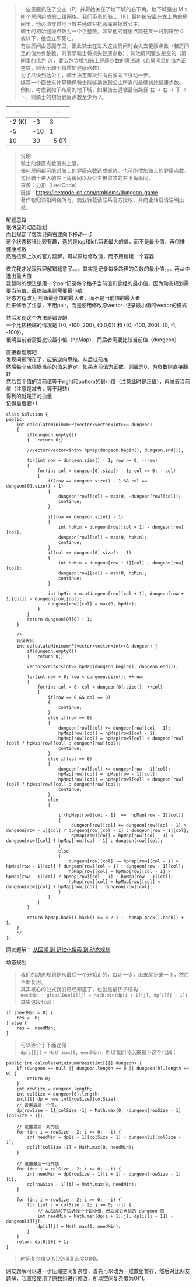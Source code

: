 > 一些恶魔抓住了公主（P）并将她关在了地下城的右下角。地下城是由 M x N 个房间组成的二维网格。我们英勇的骑士（K）最初被安置在左上角的房间里，他必须穿过地下城并通过对抗恶魔来拯救公主。  
骑士的初始健康点数为一个正整数。如果他的健康点数在某一时刻降至 0 或以下，他会立即死亡。  
有些房间由恶魔守卫，因此骑士在进入这些房间时会失去健康点数（若房间里的值为负整数，则表示骑士将损失健康点数）；其他房间要么是空的（房间里的值为 0），要么包含增加骑士健康点数的魔法球（若房间里的值为正整数，则表示骑士将增加健康点数）。  
为了尽快到达公主，骑士决定每次只向右或向下移动一步。  
编写一个函数来计算确保骑士能够拯救到公主所需的最低初始健康点数。  
例如，考虑到如下布局的地下城，如果骑士遵循最佳路径 右 -> 右 -> 下 -> 下，则骑士的初始健康点数至少为 7。  

-|-|-
--|--|--
-2 (K)|	-3 |	3
-5 |-10 |	1
10 |	30 |	-5 (P)

> 说明:  
骑士的健康点数没有上限。  
任何房间都可能对骑士的健康点数造成威胁，也可能增加骑士的健康点数，包括骑士进入的左上角房间以及公主被监禁的右下角房间。  
来源：力扣（LeetCode）  
链接：https://leetcode-cn.com/problems/dungeon-game  
著作权归领扣网络所有。商业转载请联系官方授权，非商业转载请注明出处。  

解题思路：  
很明显的动态规划  
而且规定了每次只向右或向下移动一步  
这个状态转移比较有趣，选的是top和left两者最大的值，而不是最小值，再倒推健康点数  
然后按照上次的官方题解，可以原地修改值，而不用新建一个容器  
  
做完我才发现我理解错题意了。。。其实是记录每条路径的负数的最小值。。。再从中选出最大值  
我暂时的想法是用一个pair记录每个格子当前值和曾经的最小值，因为动态规划需要当前值，最终结果则需要最小值  
状态方程改为 判断最小值的最大者，而不是当前值的最大者  
后来修改了注意，不用pair，而是使用修改原vector+记录最小值的vector的模式  

然后发现这个方法是错误的  
一个比较极端的情况是 {{0, -100, 200}, {0,0,0}} 和 {{0, -100, 200}, {0, -1, -100}}。  
很明显前者需要比较最小值（hpMap），而后者需要比较当前值（dungeon）  

直接看题解吧  
发现问题所在了，应该逆向思维，从后往前推  
然后每个点根据当前的值来确定，如果当前值为正数，则置为0，为负数则直接翻转  
然后每个值的当前值等于right和bottom的最小值（注意此时是正值），再减去当前值（注意是减去，等于翻转）  
得到的就是正的血量  
记得最后要+1.  

```
class Solution {
public:
    int calculateMinimumHP(vector<vector<int>>& dungeon)
    {
        if(dungeon.empty())
        {   return 0;}
        
        //vector<vector<int>> hpMap(dungeon.begin(), dungeon.end());
        
        for(int row = dungeon.size() - 1; row >= 0; --row)
        {
            for(int col = dungeon[0].size() - 1; col >= 0; --col)
            {
                if(row == dungeon.size() - 1 && col == dungeon[0].size() - 1)
                {
                    dungeon[row][col] = max(0, -dungeon[row][col]);
                    continue;
                }
                
                if(row == dungeon.size() - 1)
                {
                    int hpMin = dungeon[row][col + 1] - dungeon[row][col];
                    dungeon[row][col] = max(0, hpMin);
                    continue;
                }
                if(col == dungeon[0].size() - 1)
                {
                    int hpMin = dungeon[row + 1][col] - dungeon[row][col];
                    dungeon[row][col] = max(0, hpMin);
                    continue;
                }
                
                int hpMin = min(dungeon[row][col + 1], dungeon[row + 1][col]) - dungeon[row][col];
                dungeon[row][col] = max(0, hpMin);
            }
        }
        return dungeon[0][0] + 1;
    }
    
    /*
    错误代码
    int calculateMinimumHP(vector<vector<int>>& dungeon) {
        if(dungeon.empty())
        {   return 0;}
        
        vector<vector<int>> hpMap(dungeon.begin(), dungeon.end());
        
        for(int row = 0; row < dungeon.size(); ++row)
        {
            for(int col = 0; col < dungeon[0].size(); ++col)
            {
                if(row == 0 && col == 0)
                {
                    continue;
                }               
                else if(row == 0)
                {
                    dungeon[row][col] += dungeon[row][col - 1];
                    hpMap[row][col] = hpMap[row][col - 1];
                    hpMap[row][col] = hpMap[row][col] < dungeon[row][col] ? hpMap[row][col] : dungeon[row][col];
                    continue;
                }
                else if(col == 0)
                {
                    dungeon[row][col] += dungeon[row - 1][col];
                    hpMap[row][col] = hpMap[row - 1][col];
                    hpMap[row][col] = hpMap[row][col] < dungeon[row][col] ? hpMap[row][col] : dungeon[row][col];
                    continue;
                }
                else
                {
                    
                    if(hpMap[row][col - 1]  ==  hpMap[row - 1][col])
                    {
                         dungeon[row][col] += dungeon[row][col - 1] > dungeon[row - 1][col] ? dungeon[row][col - 1] : dungeon[row - 1][col];
                         hpMap[row][col] = hpMap[row][col - 1] < dungeon[row][col] ? hpMap[row][col - 1] : dungeon[row][col];
                    }
                    else
                    {
                        dungeon[row][col] += hpMap[row][col - 1] > hpMap[row - 1][col] ? dungeon[row][col - 1] : dungeon[row - 1][col];
                        hpMap[row][col] = hpMap[row][col - 1] > hpMap[row - 1][col] ? hpMap[row][col - 1] : hpMap[row - 1][col];
                        hpMap[row][col] = hpMap[row][col] < dungeon[row][col] ? hpMap[row][col] : dungeon[row][col];
                    }
                }
            }
        }
        
        return hpMap.back().back() >= 0 ? 1 : -hpMap.back().back() + 1;
    }
    */
};
```

网友题解：
[从回溯 到 记忆化搜索 到 动态规划](https://leetcode-cn.com/problems/dungeon-game/solution/cong-hui-su-dao-ji-yi-hua-sou-suo-dao-dong-tai-gui/)

动态规划
> 我们的动态规划是从最后一个开始走的，每走一步，出来就记录一下，然后不断复用。  
其实核心的公式我们已经知道了，也就是最优子结构：  
`needMin + globalDun[i][j] = Math.min(dp[i + 1][j], dp[i][j + 1])`  
其实这段代码：  
```  
if (needMin < 0) {  
	res =  0;
} else {
	res =  needMin;
}
```
> 可以等价于下面这段：  
`dp[i][j] = Math.max(0, needMin);`
所以我们可以来看下这个代码：  
```
public int calculateMinimumHPBest(int[][] dungeon) {
    if (dungeon == null || dungeon.length == 0 || dungeon[0].length == 0) {
        return 0;
    }
    int rowSize = dungeon.length;
    int colSize = dungeon[0].length;
    int[][] dp = new int[rowSize][colSize];
    // 设置最后一个值。
  	dp[rowSize - 1][colSize -1] = Math.max(0, -dungeon[rowSize - 1][colSize - 1]);

    // 设置最后一列的值
  	for (int i = rowSize - 2; i >= 0; --i) {
        int needMin = dp[i + 1][colSize - 1] - dungeon[i][colSize - 1];
        dp[i][colSize -1] = Math.max(0, needMin);
    }

    // 设置最后一行的值
  	for (int i = colSize - 2; i >= 0; --i) {
        int needMin = dp[rowSize - 1][i + 1] - dungeon[rowSize - 1][i];
        dp[rowSize - 1][i] = Math.max(0, needMin);
    }

    for (int i = rowSize - 2; i >= 0; --i) {
        for (int j = colSize - 2; j >= 0; --j) {
			// 从右边和下边选择一个最小值，然后减去当前的 dungeon 值
            int needMin = Math.min(dp[i + 1][j], dp[i][j + 1]) - dungeon[i][j];
            dp[i][j] = Math.max(0, needMin);
        }
    }
    return dp[0][0] + 1;
}
```
> 时间复杂度O(N),空间复杂度O(N)。

网友题解可以进一步压缩空间复杂度，首先可以改为一维数组暂存，然后对比网友题解，我直接使用了原数组进行修改，所以空间复杂度为O(1)。
